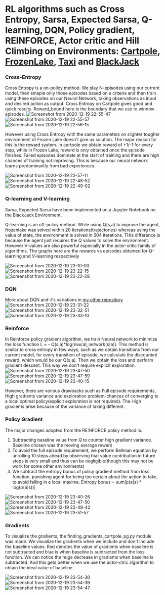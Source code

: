 # RL algorithms such as Cross Entropy, Sarsa, Expected Sarsa, Q-learning, DQN, Policy gradient, REINFORCE, Actor critic and Hill Climbing on Environments: [Cartpole](https://gym.openai.com/envs/CartPole-v0/), [FrozenLake](https://gym.openai.com/envs/FrozenLake-v0/), [Taxi](https://gym.openai.com/envs/Taxi-v2/) and [BlackJack](https://gym.openai.com/envs/Blackjack-v0/) 

### Cross-Entropy
Cross Entropy is a on-policy method. We play N-episodes using our current model, then smaple only those episodes based on a criteria and then train using these episodes on our Neural Network, taking observations as input and desired action as output. Cross Entropy on Cartpole gives good and quick results. Reward_bound here is the boundary that we use to winnow episodes.
![Screenshot from 2020-12-19 22-55-47](https://user-images.githubusercontent.com/56476887/102695542-0ee98780-424e-11eb-9ea0-6cef1c9ccfaf.png)
![Screenshot from 2020-12-19 22-55-57](https://user-images.githubusercontent.com/56476887/102695550-1315a500-424e-11eb-97ff-b69bea26bffd.png)
![Screenshot from 2020-12-19 22-56-15](https://user-images.githubusercontent.com/56476887/102695554-1577ff00-424e-11eb-9e9e-b5f98f03bc37.png)

However using Cross Entropy with the same parameters on slighter tougher environment of Frozen Lake doesn't give us solution. The major reason for this is the reward system. In cartpole we obtain reward of +1/-1 for every step, while in Frozen Lake, reward is only obtained once the episode finishes. Failed episodes dominate at the start of training and there are high chances of training not improving. This is because our neural network learns predominantly from bad experiences.

![Screenshot from 2020-12-19 22-57-11](https://user-images.githubusercontent.com/56476887/102695556-17da5900-424e-11eb-96c4-e39498a2306b.png)
![Screenshot from 2020-12-19 22-48-52](https://user-images.githubusercontent.com/56476887/102695512-db0e6200-424d-11eb-8c46-ad3e25c03ba6.png)
![Screenshot from 2020-12-19 22-49-02](https://user-images.githubusercontent.com/56476887/102695539-0bee9700-424e-11eb-89b1-e3254226e8bb.png)

### Q-learning and V-learning
Sarsa, Expected Sarsa have been implemented on a Jupyter Notebook on the BlackJack Environment. 

Q-learning is an off-policy method. While using Q(s,a) to improve the agent, frozenlake was solved within 20 iterations(trajectories) whereas using the value of state, the environment is solved in 504 iterations. THis difference is because the agent just requires the Q values to solve the environment. However V-values are also powerful especially in the actor-critic family of algorithms. The graphs here are the rewards vs episodes obtained for Q-learning and V-learning respectively

![Screenshot from 2020-12-19 23-10-00](https://user-images.githubusercontent.com/56476887/102696418-1f9cfc00-4254-11eb-80ab-226b7ca31b4f.png)
![Screenshot from 2020-12-19 23-22-15](https://user-images.githubusercontent.com/56476887/102696420-23c91980-4254-11eb-8482-b9be8f59680e.png)
![Screenshot from 2020-12-19 23-22-29](https://user-images.githubusercontent.com/56476887/102696423-26c40a00-4254-11eb-9c1d-e335f01d11bb.png)


### DQN
More about DQN and it's variations in [my other repository](https://github.com/Hrushikesh-github/DQN-and-Extensions)
![Screenshot from 2020-12-19 23-31-22](https://user-images.githubusercontent.com/56476887/102696428-30e60880-4254-11eb-84b9-f6acab674a60.png)
![Screenshot from 2020-12-19 23-32-51](https://user-images.githubusercontent.com/56476887/102696429-33486280-4254-11eb-9150-c308670df3d1.png)
![Screenshot from 2020-12-19 23-33-10](https://user-images.githubusercontent.com/56476887/102696430-35aabc80-4254-11eb-8f1e-abcd6dcfa1e9.png)

### Reinforce
In Reinforce policy gradient algorithm, we train Neural network to minimize the loss function L = - Q(s,a)*log(neural_network(s|a)). This method is similar to cross entropy in few ways, such as we obtain transitions from our current model, for every transition of episode, we calculate the discounted reward, which would be our Q(s,a). Then we obtain the loss and perform gradient descent. This way we don't require explicit exploration. 
![Screenshot from 2020-12-19 23-47-50](https://user-images.githubusercontent.com/56476887/102696478-a9e56000-4254-11eb-86e5-e916c62b08f5.png)
![Screenshot from 2020-12-19 23-47-59](https://user-images.githubusercontent.com/56476887/102696480-ace05080-4254-11eb-8a02-8cd62ae9d0ea.png)
![Screenshot from 2020-12-19 23-40-15](https://user-images.githubusercontent.com/56476887/102696494-c71a2e80-4254-11eb-8209-bbea816fb832.png)


However, there are various drawbacks such as Full episode requirements, High gradients variance and exploration problem-chances of converging to a local optimal policy(explicit exploration is not required). The High gradients arise because of the variance of taking different. 

### Policy Gradient
The major changes adopted from the REINFORCE policy method is:
1. Subtracting baseline value from Q to counter high gradient variance. Baseline chosen was the moving average reward
2. To avoid the full episode requirement, we perform Bellman equation by unrolling 10 steps ahead by observing that value contribution in future steps is very small and thus can be negligible(though this may not be work for some other environments)
3. We subtract the entropy bonus of policy gradient method from loss function, punishing agent for being too certain about the action to take, to avoid falling in a local maxima. Entropy bonus = sum[p(a|s) * log(p(a|s))] 

![Screenshot from 2020-12-19 23-40-26](https://user-images.githubusercontent.com/56476887/102696497-ced9d300-4254-11eb-813d-98ea8955684d.png)
![Screenshot from 2020-12-19 23-47-50](https://user-images.githubusercontent.com/56476887/102696543-41e34980-4255-11eb-86be-533f63b9e1ec.png)
![Screenshot from 2020-12-19 23-49-42](https://user-images.githubusercontent.com/56476887/102696547-4871c100-4255-11eb-8d3b-a407ce6d18ed.png)
![Screenshot from 2020-12-19 23-51-57](https://user-images.githubusercontent.com/56476887/102696554-50316580-4255-11eb-9d97-5123146289e6.png)

### Gradients 
To visualize the gradients, the finding_gradients_cartpole_pg.py module was made. We visualize the gradients when we include and don't include the baseline values. Red denotes the value of gradients when baseline is not subtracted and blue is when baseline is subtracted from the loss function. We can notice the huge decrease in gradients when baseline is subtracted. And this gets better when we use the actor-ctric algorithm to obtain the ideal value of baseline.

![Screenshot from 2020-12-19 23-54-30](https://user-images.githubusercontent.com/56476887/102696616-a4d4e080-4255-11eb-8dc0-3853c1e5e691.png)
![Screenshot from 2020-12-19 23-54-39](https://user-images.githubusercontent.com/56476887/102696619-a7373a80-4255-11eb-8d5a-022dcd876ec9.png)
![Screenshot from 2020-12-19 23-54-47](https://user-images.githubusercontent.com/56476887/102696622-aa322b00-4255-11eb-9e20-bffb139f7f1a.png)
